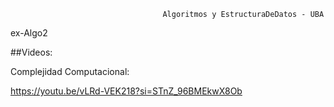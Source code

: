                                       Algoritmos y EstructuraDeDatos - UBA
ex-Algo2


##Videos:

Complejidad Computacional:

https://youtu.be/vLRd-VEK218?si=STnZ_96BMEkwX8Ob
